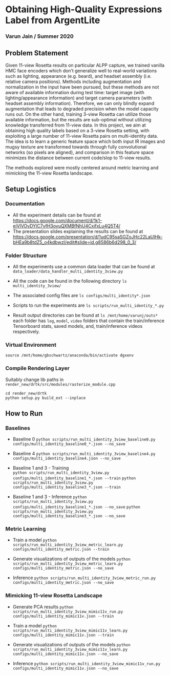 # Obtaining High-Quality Expressions Label from ArgentLite 

### Varun Jain / Summer 2020



## Problem Statement
Given 11-view Rosetta results on particular ALPP capture, we trained vanilla HMC face encoders which don’t generalize well to real-world variations such as lighting, appearance (e.g. beard), and headset assembly (i.e. relative camera positions). Methods including augmentation and normalization in the input have been pursued, but these methods are not aware of available information during test time: target image (with lighting/appearance information) and target camera parameters (with headset assembly information). Therefore, we can only blindly expand augmentation that leads to degraded precision when the model capacity runs out. On the other hand, training 3-view Rosetta can utilize those available information, but the results are sub-optimal without utilizing knowledge transferred from 11-view data. In this project, we aim at obtaining high quality labels based on a 3-view Rosetta setting, with exploiting a large number of 11-view Rosetta pairs on multi-identity data. The idea is to learn a generic feature space which both input IR images and mugsy texture are transformed towards through fully convolutional networks (so pixels are aligned), and comparison in this feature space minimizes the distance between current code/slop to 11-view results.

The methods explored were mostly centered around metric learning and mimicking the 11-view Rosetta landscape.



## Setup Logistics

### Documentation
- All the experiment details can be found at
https://docs.google.com/document/d/1k1-ejVlVOvDYlC7vfH3ovuQXMBfNhU4CxifxLu4Q5T4/
- The presentation slides explaining the results can be found at
https://docs.google.com/presentation/d/1udC95saSGZoJHc22LaUlHk-bHEa9b8tdZ5_o4kdbwzI/edit#slide=id.g8586b6d298_0_3/


### Folder Structure
 - All the experiments use a common data loader that can be found at
`data_loader/data_handler_multi_identity_3view.py`
 
 - All the code can be found in the following directory
`ls multi_identity_3view/`

 - The associated config files are
`ls configs/multi_identity*.json`

 - Scripts to run the experiments are
`ls scripts/run_multi_identity_*.py`

 - Result output directories can be found at
`ls /mnt/home/varunj/outs*`
each folder has `log`, `model`, `video` folders that contain the train/inference Tensorboard stats, saved models, and, train/inference videos respectively. 


### Virtual Environment
`source /mnt/home/gbschwartz/anaconda/bin/activate dgxenv`


### Compile Rendering Layer
Suitably change lib paths in
`render_new/drtk/src/modules/rasterize_module.cpp`
```
cd render_new/drtk
python setup.py build_ext --inplace
```



## How to Run

### Baselines
- Baseline 0
`python scripts/run_multi_identity_3view_baseline0.py configs/multi_identity_baseline0_*.json --no_save`

- Baseline 4
`python scripts/run_multi_identity_3view_baseline4.py configs/multi_identity_baseline4.json --no_save`

- Baseline 1 and 3 - Training \
`python scripts/run_multi_identity_3view.py configs/multi_identity_baseline1_*.json --train`
`python scripts/run_multi_identity_3view.py configs/multi_identity_baseline3_*.json --train`

- Baseline 1 and 3 - Inference
`python scripts/run_multi_identity_3view.py configs/multi_identity_baseline1_*.json --no_save`
`python scripts/run_multi_identity_3view.py configs/multi_identity_baseline3_*.json --no_save`


### Metric Learning
- Train a model
`python scripts/run_multi_identity_3view_metric_learn.py configs/multi_identity_metric.json --train`

- Generate visualizations of outputs of the models
`python scripts/run_multi_identity_3view_metric_learn.py configs/multi_identity_metric.json --no_save` 

- Inference
`python scripts/run_multi_identity_3view_metric_run.py configs/multi_identity_metric.json --no_save` 


### Mimicking 11-view Rosetta Landscape
- Generate PCA results
`python scripts/run_multi_identity_3view_mimic11v_run.py configs/multi_identity_mimic11v.json --train`

- Train a model
`python scripts/run_multi_identity_3view_mimic11v_learn.py configs/multi_identity_mimic11v.json --train`

- Generate visualizations of outputs of the models
`python scripts/run_multi_identity_3view_mimic11v_learn.py configs/multi_identity_mimic11v.json --no_save` 

- Inference
`python scripts/run_multi_identity_3view_mimic11v_run.py configs/multi_identity_mimic11v.json --no_save` 
